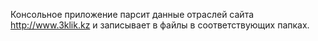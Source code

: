Консольное приложение парсит данные отраслей сайта http://www.3klik.kz и записывает в файлы в соответствующих папках.
